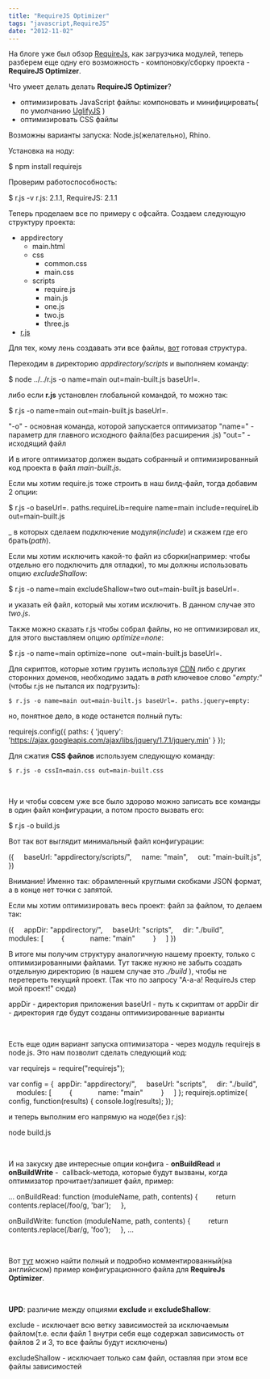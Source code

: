 ```yaml
---
title: "RequireJS Optimizer"
tags: "javascript,RequireJS"
date: "2012-11-02"
---
```


На блоге уже был обзор [RequireJs](https://stepansuvorov.com/blog/2012/10/%D0%B7%D0%B0%D0%B3%D1%80%D1%83%D0%B7%D1%87%D0%B8%D0%BA-%D0%BC%D0%BE%D0%B4%D1%83%D0%BB%D0%B5%D0%B9-requirejs/), как загрузчика модулей, теперь разберем еще одну его возможность - компоновку/сборку проекта - **RequireJS Optimizer**.

Что умеет делать делать **RequireJS Optimizer**?

- оптимизировать JavaScript файлы: компоновать и минифицировать( по умолчанию [UglifyJS](https://github.com/mishoo/UglifyJS) )
- оптимизировать CSS файлы

Возможны варианты запуска: Node.js(желательно), Rhino.

Установка на ноду:

$ npm install requirejs

Проверим работоспособность:

$ r.js -v
r.js: 2.1.1, RequireJS: 2.1.1

Теперь проделаем все по примеру с офсайта. Создаем следующую структуру проекта:

- appdirectory
    - main.html
    - css
        - common.css
        - main.css
    - scripts
        - require.js
        - main.js
        - one.js
        - two.js
        - three.js
- [r.js](https://requirejs.org/docs/download.html#rjs)

Для тех, кому лень создавать эти все файлы, [вот](https://learn.javascript.ru/files/play/50/92/50923fcb2eb34.gz) готовая структура.

Переходим в директорию _appdirectory/scripts_ и выполняем команду:

$ node ../../r.js -o name=main out=main-built.js baseUrl=.

либо если **r.js** установлен глобальной командой, то можно так:

$ r.js -o name=main out=main-built.js baseUrl=.

"-o" - основная команда, которой запускается оптимизатор
"name=" - параметр для главного исходного файла(без расширения .js)
"out=" - исходящий файл

И в итоге оптимизатор должен выдать собранный и оптимизированный код проекта в файл _main-built.js_.

Если мы хотим require.js тоже строить в наш билд-файл, тогда добавим 2 опции:

$ r.js -o baseUrl=. paths.requireLib=require name=main include=requireLib out=main-built.js

_ в которых сделаем подключение модуля(_include_) и скажем где его брать(_path_).

Если мы хотим исключить какой-то файл из сборки(например: чтобы отдельно его подключить для отладки), то мы должны использовать опцию _excludeShallow_:

$ r.js -o name=main excludeShallow=two out=main-built.js baseUrl=.

и указать ей файл, который мы хотим исключить. В данном случае это _two.js_.

Также можно сказать r.js чтобы собрал файлы, но не оптимизировал их, для этого выставляем опцию _optimize=none_:

$ r.js -o name=main optimize=none  out=main-built.js baseUrl=.

Для скриптов, которые хотим грузить используя [CDN](https://ru.wikipedia.org/wiki/Content_Delivery_Network) либо с других сторонних доменов, необходимо задать в _path_ ключевое слово "_empty:_"(чтобы r.js не пытался их подгрузить):

```
$ r.js -o name=main out=main-built.js baseUrl=. paths.jquery=empty:
```

но, понятное дело, в коде останется полный путь:

requirejs.config({
  paths: {
    'jquery': 'https://ajax.googleapis.com/ajax/libs/jquery/1.7.1/jquery.min'
  }
});

Для сжатия **CSS файлов** используем следующую команду:

```
$ r.js -o cssIn=main.css out=main-built.css
```

 

Ну и чтобы совсем уже все было здорово можно записать все команды в один файл конфигурации, а потом просто вызвать его:

$ r.js -o build.js

Вот так вот выглядит минимальный файл конфигурации:

({
    baseUrl: "appdirectory/scripts/",
    name: "main",
    out: "main-built.js",
})

Внимание! Именно так: обрамленный круглыми скобками JSON формат, а в конце нет точки с запятой.

Если мы хотим оптимизировать весь проект: файл за файлом, то делаем так:

({
    appDir: "appdirectory/",
    baseUrl: "scripts",
    dir: "./build",
    modules: [
        {
            name: "main"
        }
    ]
})

В итоге мы получим структуру аналогичную нашему проекту, только с оптимизированными файлами. Тут также нужно не забыть создать отдельную директорию (в нашем случае это _./build_ ), чтобы не перетереть текущий проект. (Так что по запросу "А-а-а! RequireJs стер мой проект!" сюда)

appDir - директория приложения
baseUrl - путь к скриптам от appDir
dir - директория где будут созданы оптимизированные варианты

 

Есть еще один вариант запуска оптимизатора - через модуль requirejs в node.js. Это нам позволит сделать следующий код:

var requirejs = require("requirejs");

var config = {
    appDir: "appdirectory/",
    baseUrl: "scripts",
    dir: "./build",
    modules: [
        {
            name: "main"
        }
    ]
};
requirejs.optimize( config, function(results) {
    console.log(results);
});

и теперь выполним его напрямую на ноде(без r.js):

node build.js

 

И на закуску две интересные опции конфига - **onBuildRead** и **onBuildWrite** -  callback-метода, которые будут вызваны, когда оптимизатор прочитает/запишет файл, пример:

...
onBuildRead: function (moduleName, path, contents) {
        return contents.replace(/foo/g, 'bar');
    },

onBuildWrite: function (moduleName, path, contents) {
        return contents.replace(/bar/g, 'foo');
    },
...

 

Вот [тут](https://github.com/jrburke/r.js/blob/master/build/example.build.js) можно найти полный и подробно комментированный(на английском) пример конфигурационного файла для **RequireJs Optimizer**.

 

**UPD**: различие между опциями **exclude** и **excludeShallow**:

exclude - исключает всю ветку зависимостей за исключаемым файлом(т.е. если файл 1 внутри себя еще содержал зависимость от файлов 2 и 3, то все файлы будут исключены)

excludeShallow - исключает только сам файл, оставляя при этом все файлы зависимостей
